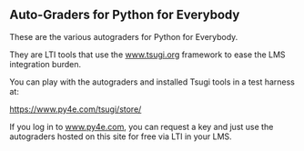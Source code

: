Auto-Graders for Python for Everybody
-------------------------------------

These are the various autograders for Python for Everybody.

They are LTI tools that use the www.tsugi.org framework to ease
the LMS integration burden.

You can play with the autograders and installed Tsugi tools in a
test harness at:

https://www.py4e.com/tsugi/store/

If you log in to www.py4e.com, you can request a key and just use
the autograders hosted on this site for free via LTI in your LMS.


